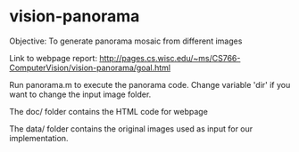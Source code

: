# vision-panorama
Objective: To generate panorama mosaic from different images

Link to webpage report: http://pages.cs.wisc.edu/~ms/CS766-ComputerVision/vision-panorama/goal.html

Run panorama.m to execute the panorama code. Change variable 'dir' if you want to change the input image folder.

The doc/ folder contains the HTML code for webpage

The data/ folder contains the original images used as input for our implementation.
